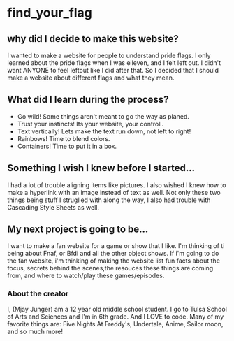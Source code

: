 # find_your_flag
## why did I decide to make this website?
I wanted to make a website for people to understand pride flags. I only learned about the pride flags when I was elleven, and I felt left out. I didn't want ANYONE to feel leftout like I did after that. So I decided that I should make a website about different flags and what they mean.
## What did I learn during the process?
- Go wild! Some things aren't meant to go the way as planed.
- Trust your instincts! Its your website, your controll.
- Text vertically! Lets make the text run down, not left to right!
- Rainbows! Time to blend colors.
- Containers! Time to put it in a box.
## Something I wish I knew before I started...
I had a lot of trouble aligning items like pictures. I also wished I knew how to make a hyperlink with an image instead of text as well. Not only these two things being stuff I struglled with along the way, I also had trouble with Cascading Style Sheets as well.
## My next project is going to be...
I want to make a fan website for a game or show that I like. I'm thinking of ti being about Fnaf, or Bfdi and all the other object shows. If i'm going to do the fan website, i'm thinking of making the website list fun facts about the focus, secrets behind the scenes,the resouces these things are coming from, and where to watch/play these games/episodes.
### About the creator
I, (Mjay Junger) am a 12 year old middle school student. I go to Tulsa School of Arts and Sciences and I'm in 6th grade. And I LOVE to code. Many of my favorite things are: Five Nights At Freddy's, Undertale, Anime, Sailor moon, and so much more!
